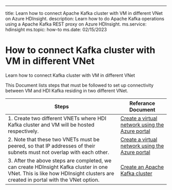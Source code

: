---
title: Learn how to connect Apache Kafka cluster with VM in different VNet on Azure HDInsight.
description: Learn how to do Apache Kafka operations using a Apache Kafka REST proxy on Azure HDInsight.
ms.service: hdinsight
ms.topic: how-to
ms.date: 02/15/2023


# How to connect Kafka cluster with VM in different VNet

Learn how to connect Kafka cluster with VM in different VNet

This Document lists steps that must be followed to set up connectivity between VM and HDI Kafka residing in two different VNet. 

|Steps|Referance Document|
|---|---|
|1. Create two different VNETs where HDI Kafka cluster and VM will be hosted respectively.| [Create a virtual network using the Azure portal](https://learn.microsoft.com/azure/virtual-network/quick-create-portal)| | 
|2. Note that these two  VNETs must be peered, so that IP addresses of their subnets must not overlap with each other.| [Create a virtual network using the Azure portal](https://learn.microsoft.com/azure/virtual-network/quick-create-portal)|
|3. After the above steps are completed, we can create HDInsight Kafka cluster in one VNet. This is like how HDInsight clusters are created in portal with the VNet option.|[Create an Apache Kafka cluster](/azure/hdinsight/kafka/apache-kafka-get-started.md#create-an-apache-kafka-cluster)|

